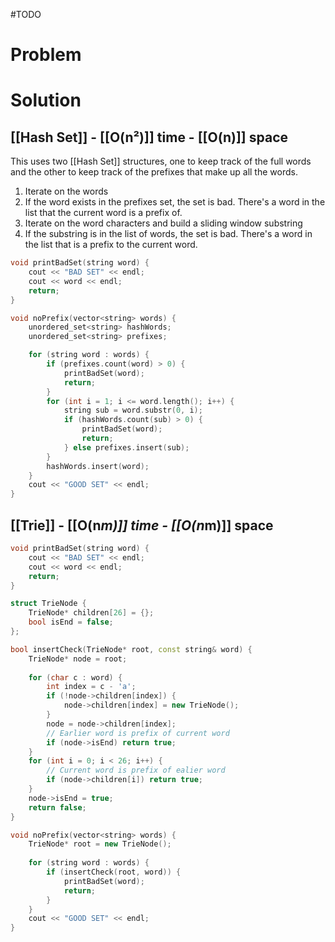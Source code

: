 #TODO 
# Problem
# Solution

## [[Hash Set]] - [[O(n²)]] time - [[O(n)]] space

This uses two [[Hash Set]] structures, one to keep track of the full words and the other to keep track of the prefixes that make up all the words.

1. Iterate on the words
2. If the word exists in the prefixes set, the set is bad. There's a word in the list that the current word is a prefix of.
3. Iterate on the word characters and build a sliding window substring
4. If the substring is in the list of words, the set is bad. There's a word in the list that is a prefix to the current word.

```cpp
void printBadSet(string word) {
	cout << "BAD SET" << endl;
	cout << word << endl;
	return;
}

void noPrefix(vector<string> words) {
	unordered_set<string> hashWords;
	unordered_set<string> prefixes;

	for (string word : words) {
		if (prefixes.count(word) > 0) {
			printBadSet(word);
			return;
		}
		for (int i = 1; i <= word.length(); i++) {
			string sub = word.substr(0, i);
			if (hashWords.count(sub) > 0) {
				printBadSet(word);
				return;
			} else prefixes.insert(sub);
		}
		hashWords.insert(word);
	}
	cout << "GOOD SET" << endl;
}
```

## [[Trie]] - [[O(n*m)]] time - [[O(n*m)]] space


```cpp
void printBadSet(string word) {
	cout << "BAD SET" << endl;
	cout << word << endl;
	return;
}

struct TrieNode {
	TrieNode* children[26] = {};
	bool isEnd = false;
};

bool insertCheck(TrieNode* root, const string& word) {
	TrieNode* node = root;
	
	for (char c : word) {
		int index = c - 'a';
		if (!node->children[index]) {
			node->children[index] = new TrieNode();
		}
		node = node->children[index];
		// Earlier word is prefix of current word
		if (node->isEnd) return true;
	}
	for (int i = 0; i < 26; i++) {
		// Current word is prefix of ealier word
		if (node->children[i]) return true;
	}
	node->isEnd = true;
	return false;
}

void noPrefix(vector<string> words) {
	TrieNode* root = new TrieNode();
	
	for (string word : words) {
		if (insertCheck(root, word)) {	
			printBadSet(word);
			return;
		}
	}
	cout << "GOOD SET" << endl;
}
```